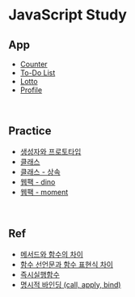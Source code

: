# JavaScript Study


## App

* [Counter](https://github.com/jojehoon/FE-Dev-Study/tree/master/App/counter)
* [To-Do List](https://github.com/jojehoon/FE-Dev-Study/tree/master/App/todoList)
* [Lotto](https://github.com/jojehoon/FE-Dev-Study/tree/master/App/lotto)
* [Profile](https://github.com/jojehoon/FE-Dev-Study/tree/master/App/profile)
<br>

## Practice

* [생성자와 프로토타입](https://github.com/jojehoon/FE-Dev-Study/tree/master/Practice/01_constructor&prototype/homework.js)
* [클래스](https://github.com/jojehoon/FE-Dev-Study/tree/master/Practice/02_class/homework.js)
* [클래스 - 상속](https://github.com/jojehoon/FE-Dev-Study/tree/master/Practice/03_class_extends/homework.js)
* [웹팩 - dino](https://github.com/jojehoon/FE-Dev-Study/tree/master/Practice/04_webpack-dino)
* [웹팩 - moment](https://github.com/jojehoon/FE-Dev-Study/tree/master/Practice/05_webpack_babel-moment)
<br>

## Ref
* [메서드와 함수의 차이](https://github.com/jojehoon/FE-Dev-Study/blob/master/Ref/%EB%A9%94%EC%84%9C%EB%93%9C%EC%99%80%20%ED%95%A8%EC%88%98%EC%9D%98%20%EC%B0%A8%EC%9D%B4.md)
* [함수 선언문과 함수 표현식 차이](https://github.com/jojehoon/FE-Dev-Study/blob/master/Ref/%ED%95%A8%EC%88%98%20%EC%84%A0%EC%96%B8%EB%AC%B8%EA%B3%BC%20%ED%95%A8%EC%88%98%20%ED%91%9C%ED%98%84%EC%8B%9D%20%EC%B0%A8%EC%9D%B4.md)
* [즉시실행함수](https://github.com/jojehoon/FE-Dev-Study/blob/master/Ref/%EC%A6%89%EC%8B%9C%EC%8B%A4%ED%96%89%ED%95%A8%EC%88%98.md)
* [명시적 바인딩 (call, apply, bind)](https://github.com/jojehoon/FE-Dev-Study/blob/master/Ref/%EB%AA%85%EC%8B%9C%EC%A0%81%20%EB%B0%94%EC%9D%B8%EB%94%A9%20(call%2C%20apply%2C%20bind).md)


